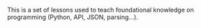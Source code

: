 This is a set of lessons used to teach foundational knowledge on programming (Python, API, JSON, parsing...).   